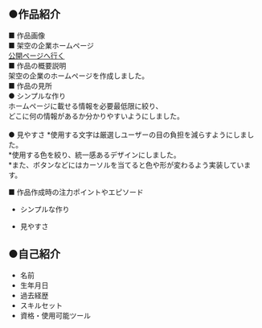 ## ●作品紹介<br>
■ 作品画像<br>
■ 架空の企業ホームページ<br>
[公開ページへ行く](https://umedahiroki.github.io/github.io/)<br>
■ 作品の概要説明<br>
架空の企業のホームページを作成しました。<br>
■ 作品の見所<br>
● シンプルな作り<br>
ホームページに載せる情報を必要最低限に絞り、<br>
どこに何の情報があるか分かりやすいようにしました。<br>
<br>
● 見やすさ
*使用する文字は厳選しユーザーの目の負担を減らすようにしました。<br>
*使用する色を絞り、統一感あるデザインにしました。<br>
*また、ボタンなどにはカーソルを当てると色や形が変わるよう実装しています。<br>



■ 作品作成時の注力ポイントやエピソード

* シンプルな作り<br>

* 見やすさ<br>


## ●自己紹介
* 名前
* 生年月日
* 過去経歴
* スキルセット
* 資格・使用可能ツール


